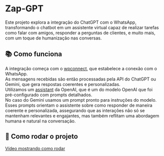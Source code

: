 # Zap-GPT

Este projeto explora a integração do ChatGPT com o WhatsApp, transformando o chatbot em um assistente virtual capaz de realizar tarefas como falar com amigos, responder a perguntas de clientes, e muito mais, com um toque de humanização nas conversas.

## 📚 Como funciona

A integração começa com o [wpconnect](https://github.com/wppconnect-team/wppconnect), que estabelece a conexão com o WhatsApp. <br/>
As mensagens recebidas são então processadas pela API do ChatGPT ou Gemini, que gera respostas coerentes e personalizadas.<br/>
Utilizamos um [assistant](https://platform.openai.com/docs/assistants/overview) da OpenAI, que é um do modelo OpenAI que foi pré-configurado com prompts detalhados. </br>
No caso do Gemini usamos um prompt pronto para instruções do modelo. </br>
Esses prompts orientam o assistente sobre como responder de maneira coerente e personalizada, assegurando que as interações não só se mantenham relevantes e engajantes, mas também reflitam uma abordagem humana e natural na conversação.

## 🚀 Como rodar o projeto
[Vídeo mostrando como rodar](https://youtu.be/Sh94c6yn5aQ)
